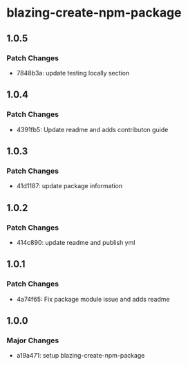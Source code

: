 # blazing-create-npm-package

## 1.0.5

### Patch Changes

- 7848b3a: update testing locally section

## 1.0.4

### Patch Changes

- 4391fb5: Update readme and adds contributon guide

## 1.0.3

### Patch Changes

- 41d1187: update package information

## 1.0.2

### Patch Changes

- 414c890: update readme and publish yml

## 1.0.1

### Patch Changes

- 4a74f65: Fix package module issue and adds readme

## 1.0.0

### Major Changes

- a19a471: setup blazing-create-npm-package
